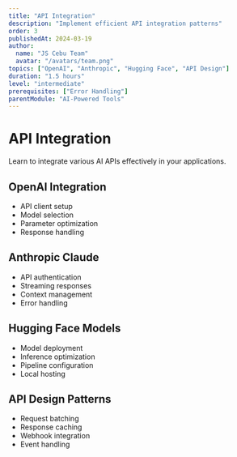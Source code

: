 ```yaml
---
title: "API Integration"
description: "Implement efficient API integration patterns"
order: 3
publishedAt: 2024-03-19
author:
  name: "JS Cebu Team"
  avatar: "/avatars/team.png"
topics: ["OpenAI", "Anthropic", "Hugging Face", "API Design"]
duration: "1.5 hours"
level: "intermediate"
prerequisites: ["Error Handling"]
parentModule: "AI-Powered Tools"
---
```


# API Integration

Learn to integrate various AI APIs effectively in your applications.

## OpenAI Integration

- API client setup
- Model selection
- Parameter optimization
- Response handling

## Anthropic Claude

- API authentication
- Streaming responses
- Context management
- Error handling

## Hugging Face Models

- Model deployment
- Inference optimization
- Pipeline configuration
- Local hosting

## API Design Patterns

- Request batching
- Response caching
- Webhook integration
- Event handling
